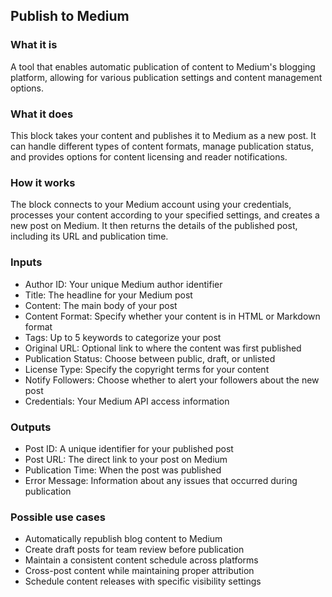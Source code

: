 
## Publish to Medium

### What it is
A tool that enables automatic publication of content to Medium's blogging platform, allowing for various publication settings and content management options.

### What it does
This block takes your content and publishes it to Medium as a new post. It can handle different types of content formats, manage publication status, and provides options for content licensing and reader notifications.

### How it works
The block connects to your Medium account using your credentials, processes your content according to your specified settings, and creates a new post on Medium. It then returns the details of the published post, including its URL and publication time.

### Inputs
- Author ID: Your unique Medium author identifier
- Title: The headline for your Medium post
- Content: The main body of your post
- Content Format: Specify whether your content is in HTML or Markdown format
- Tags: Up to 5 keywords to categorize your post
- Original URL: Optional link to where the content was first published
- Publication Status: Choose between public, draft, or unlisted
- License Type: Specify the copyright terms for your content
- Notify Followers: Choose whether to alert your followers about the new post
- Credentials: Your Medium API access information

### Outputs
- Post ID: A unique identifier for your published post
- Post URL: The direct link to your post on Medium
- Publication Time: When the post was published
- Error Message: Information about any issues that occurred during publication

### Possible use cases
- Automatically republish blog content to Medium
- Create draft posts for team review before publication
- Maintain a consistent content schedule across platforms
- Cross-post content while maintaining proper attribution
- Schedule content releases with specific visibility settings
